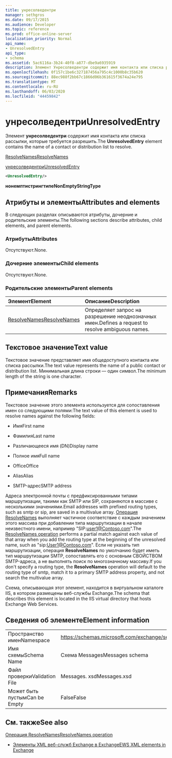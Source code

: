 ```yaml
---
title: унресолведентри
manager: sethgros
ms.date: 09/17/2015
ms.audience: Developer
ms.topic: reference
ms.prod: office-online-server
localization_priority: Normal
api_name:
- UnresolvedEntry
api_type:
- schema
ms.assetid: 5ac6116a-3b24-40f8-a877-dbe9a6935919
description: Элемент Унресолведентри содержит имя контакта или списка рассылки, которые требуется разрешить.
ms.openlocfilehash: 0f157c1be6c327187456a795c4c1000b8c35b620
ms.sourcegitcommit: 88ec988f2bb67c1866d06b361615f3674a24e795
ms.translationtype: MT
ms.contentlocale: ru-RU
ms.lasthandoff: 06/03/2020
ms.locfileid: "44459842"
---
```

# <a name="unresolvedentry"></a><span data-ttu-id="f4529-103">унресолведентри</span><span class="sxs-lookup"><span data-stu-id="f4529-103">UnresolvedEntry</span></span>

<span data-ttu-id="f4529-104">Элемент **унресолведентри** содержит имя контакта или списка рассылки, которые требуется разрешить.</span><span class="sxs-lookup"><span data-stu-id="f4529-104">The **UnresolvedEntry** element contains the name of a contact or distribution list to resolve.</span></span> 
  
[<span data-ttu-id="f4529-105">ResolveNames</span><span class="sxs-lookup"><span data-stu-id="f4529-105">ResolveNames</span></span>](resolvenames.md)
  
[<span data-ttu-id="f4529-106">унресолведентри</span><span class="sxs-lookup"><span data-stu-id="f4529-106">UnresolvedEntry</span></span>](unresolvedentry.md)
  
```xml
<UnresolvedEntry/>
```

 <span data-ttu-id="f4529-107">**нонемптистрингтипе**</span><span class="sxs-lookup"><span data-stu-id="f4529-107">**NonEmptyStringType**</span></span>
## <a name="attributes-and-elements"></a><span data-ttu-id="f4529-108">Атрибуты и элементы</span><span class="sxs-lookup"><span data-stu-id="f4529-108">Attributes and elements</span></span>

<span data-ttu-id="f4529-109">В следующих разделах описываются атрибуты, дочерние и родительские элементы.</span><span class="sxs-lookup"><span data-stu-id="f4529-109">The following sections describe attributes, child elements, and parent elements.</span></span>
  
### <a name="attributes"></a><span data-ttu-id="f4529-110">Атрибуты</span><span class="sxs-lookup"><span data-stu-id="f4529-110">Attributes</span></span>

<span data-ttu-id="f4529-111">Отсутствуют.</span><span class="sxs-lookup"><span data-stu-id="f4529-111">None.</span></span>
  
### <a name="child-elements"></a><span data-ttu-id="f4529-112">Дочерние элементы</span><span class="sxs-lookup"><span data-stu-id="f4529-112">Child elements</span></span>

<span data-ttu-id="f4529-113">Отсутствуют.</span><span class="sxs-lookup"><span data-stu-id="f4529-113">None.</span></span>
  
### <a name="parent-elements"></a><span data-ttu-id="f4529-114">Родительские элементы</span><span class="sxs-lookup"><span data-stu-id="f4529-114">Parent elements</span></span>

|<span data-ttu-id="f4529-115">**Элемент**</span><span class="sxs-lookup"><span data-stu-id="f4529-115">**Element**</span></span>|<span data-ttu-id="f4529-116">**Описание**</span><span class="sxs-lookup"><span data-stu-id="f4529-116">**Description**</span></span>|
|:-----|:-----|
|[<span data-ttu-id="f4529-117">ResolveNames</span><span class="sxs-lookup"><span data-stu-id="f4529-117">ResolveNames</span></span>](resolvenames.md) <br/> |<span data-ttu-id="f4529-118">Определяет запрос на разрешение неоднозначных имен.</span><span class="sxs-lookup"><span data-stu-id="f4529-118">Defines a request to resolve ambiguous names.</span></span>  <br/> |
   
## <a name="text-value"></a><span data-ttu-id="f4529-119">Текстовое значение</span><span class="sxs-lookup"><span data-stu-id="f4529-119">Text value</span></span>

<span data-ttu-id="f4529-120">Текстовое значение представляет имя общедоступного контакта или списка рассылки.</span><span class="sxs-lookup"><span data-stu-id="f4529-120">The text value represents the name of a public contact or distribution list.</span></span> <span data-ttu-id="f4529-121">Минимальная длина строки — один символ.</span><span class="sxs-lookup"><span data-stu-id="f4529-121">The minimum length of the string is one character.</span></span>
  
## <a name="remarks"></a><span data-ttu-id="f4529-122">Примечания</span><span class="sxs-lookup"><span data-stu-id="f4529-122">Remarks</span></span>

<span data-ttu-id="f4529-123">Текстовое значение этого элемента используется для сопоставления имен со следующими полями:</span><span class="sxs-lookup"><span data-stu-id="f4529-123">The text value of this element is used to resolve names against the following fields:</span></span>
  
- <span data-ttu-id="f4529-124">Имя</span><span class="sxs-lookup"><span data-stu-id="f4529-124">First name</span></span>
    
- <span data-ttu-id="f4529-125">Фамилия</span><span class="sxs-lookup"><span data-stu-id="f4529-125">Last name</span></span>
    
- <span data-ttu-id="f4529-126">Различающееся имя (DN)</span><span class="sxs-lookup"><span data-stu-id="f4529-126">Display name</span></span>
    
- <span data-ttu-id="f4529-127">Полное имя</span><span class="sxs-lookup"><span data-stu-id="f4529-127">Full name</span></span>
    
- <span data-ttu-id="f4529-128">Office</span><span class="sxs-lookup"><span data-stu-id="f4529-128">Office</span></span>
    
- <span data-ttu-id="f4529-129">Alias</span><span class="sxs-lookup"><span data-stu-id="f4529-129">Alias</span></span>
    
- <span data-ttu-id="f4529-130">SMTP-адрес</span><span class="sxs-lookup"><span data-stu-id="f4529-130">SMTP address</span></span>
    
<span data-ttu-id="f4529-131">Адреса электронной почты с предфиксированными типами маршрутизации, такими как SMTP или SIP, сохраняются в массиве с несколькими значениями.</span><span class="sxs-lookup"><span data-stu-id="f4529-131">Email addresses with prefixed routing types, such as smtp or sip, are saved in a multivalue array.</span></span> <span data-ttu-id="f4529-132">[Операция ResolveNames](resolvenames-operation.md) выполняет частичное соответствие с каждым значением этого массива при добавлении типа маршрутизации в начале неизвестного имени, например "SIP:user1@Contoso.com".</span><span class="sxs-lookup"><span data-stu-id="f4529-132">The [ResolveNames operation](resolvenames-operation.md) performs a partial match against each value of that array when you add the routing type at the beginning of the unresolved name, such as "sip:User1@Contoso.com".</span></span> <span data-ttu-id="f4529-133">Если не указать тип маршрутизации, операция **ResolveNames** по умолчанию будет иметь тип маршрутизации SMTP, сопоставлять его с основным СВОЙСТВОМ SMTP-адреса, а не выполнять поиск по многозначному массиву.</span><span class="sxs-lookup"><span data-stu-id="f4529-133">If you don't specify a routing type, the **ResolveNames** operation will default to the routing type of smtp, match it to a primary SMTP address property, and not search the multivalue array.</span></span> 
  
<span data-ttu-id="f4529-134">Схема, описывающая этот элемент, находится в виртуальном каталоге IIS, в котором размещены веб-службы Exchange.</span><span class="sxs-lookup"><span data-stu-id="f4529-134">The schema that describes this element is located in the IIS virtual directory that hosts Exchange Web Services.</span></span>
  
## <a name="element-information"></a><span data-ttu-id="f4529-135">Сведения об элементе</span><span class="sxs-lookup"><span data-stu-id="f4529-135">Element information</span></span>

|||
|:-----|:-----|
|<span data-ttu-id="f4529-136">Пространство имен</span><span class="sxs-lookup"><span data-stu-id="f4529-136">Namespace</span></span>  <br/> |https://schemas.microsoft.com/exchange/services/2006/messages  <br/> |
|<span data-ttu-id="f4529-137">Имя схемы</span><span class="sxs-lookup"><span data-stu-id="f4529-137">Schema Name</span></span>  <br/> |<span data-ttu-id="f4529-138">Схема Messages</span><span class="sxs-lookup"><span data-stu-id="f4529-138">Messages schema</span></span>  <br/> |
|<span data-ttu-id="f4529-139">Файл проверки</span><span class="sxs-lookup"><span data-stu-id="f4529-139">Validation File</span></span>  <br/> |<span data-ttu-id="f4529-140">Messages. xsd</span><span class="sxs-lookup"><span data-stu-id="f4529-140">Messages.xsd</span></span>  <br/> |
|<span data-ttu-id="f4529-141">Может быть пустым</span><span class="sxs-lookup"><span data-stu-id="f4529-141">Can be Empty</span></span>  <br/> |<span data-ttu-id="f4529-142">False</span><span class="sxs-lookup"><span data-stu-id="f4529-142">False</span></span>  <br/> |
   
## <a name="see-also"></a><span data-ttu-id="f4529-143">См. также</span><span class="sxs-lookup"><span data-stu-id="f4529-143">See also</span></span>



[<span data-ttu-id="f4529-144">Операция ResolveNames</span><span class="sxs-lookup"><span data-stu-id="f4529-144">ResolveNames operation</span></span>](resolvenames-operation.md)


- [<span data-ttu-id="f4529-145">Элементы XML веб-служб Exchange в Exchange</span><span class="sxs-lookup"><span data-stu-id="f4529-145">EWS XML elements in Exchange</span></span>](ews-xml-elements-in-exchange.md)

